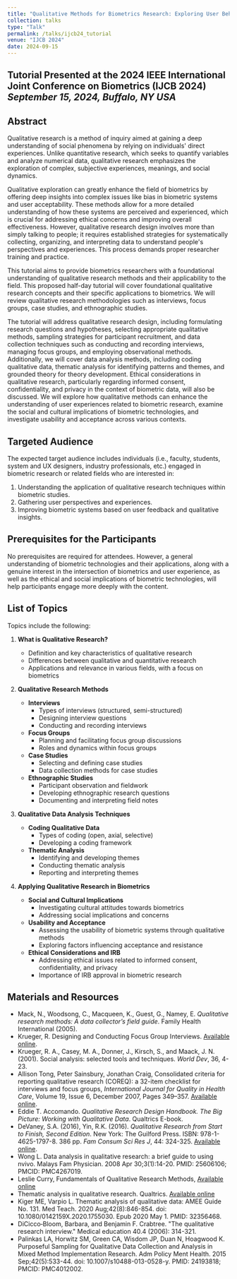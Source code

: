 ```yaml
---
title: "Qualitative Methods for Biometrics Research: Exploring User Behavior and System Design"
collection: talks
type: "Talk"
permalink: /talks/ijcb24_tutorial
venue: "IJCB 2024"
date: 2024-09-15
---
```


**Tutorial Presented at the 2024 IEEE International Joint Conference on Biometrics (IJCB 2024)**  
*September 15, 2024, Buffalo, NY USA*  
---

## Abstract
Qualitative research is a method of inquiry aimed at gaining a deep understanding of social phenomena by relying on individuals' direct experiences. Unlike quantitative research, which seeks to quantify variables and analyze numerical data, qualitative research emphasizes the exploration of complex, subjective experiences, meanings, and social dynamics. 

Qualitative exploration can greatly enhance the field of biometrics by offering deep insights into complex issues like bias in biometric systems and user acceptability. These methods allow for a more detailed understanding of how these systems are perceived and experienced, which is crucial for addressing ethical concerns and improving overall effectiveness. However, qualitative research design involves more than simply talking to people; it requires established strategies for systematically collecting, organizing, and interpreting data to understand people's perspectives and experiences. This process demands proper researcher training and practice.

This tutorial aims to provide biometrics researchers with a foundational understanding of qualitative research methods and their applicability to the field. This proposed half-day tutorial will cover foundational qualitative research concepts and their specific applications to biometrics. We will review qualitative research methodologies such as interviews, focus groups, case studies, and ethnographic studies. 

The tutorial will address qualitative research design, including formulating research questions and hypotheses, selecting appropriate qualitative methods, sampling strategies for participant recruitment, and data collection techniques such as conducting and recording interviews, managing focus groups, and employing observational methods. Additionally, we will cover data analysis methods, including coding qualitative data, thematic analysis for identifying patterns and themes, and grounded theory for theory development. Ethical considerations in qualitative research, particularly regarding informed consent, confidentiality, and privacy in the context of biometric data, will also be discussed. We will explore how qualitative methods can enhance the understanding of user experiences related to biometric research, examine the social and cultural implications of biometric technologies, and investigate usability and acceptance across various contexts.

## Targeted Audience
The expected target audience includes individuals (i.e., faculty, students, system and UX designers, industry professionals, etc.) engaged in biometric research or related fields who are interested in:

1. Understanding the application of qualitative research techniques within biometric studies.
2. Gathering user perspectives and experiences.
3. Improving biometric systems based on user feedback and qualitative insights.

## Prerequisites for the Participants
No prerequisites are required for attendees. However, a general understanding of biometric technologies and their applications, along with a genuine interest in the intersection of biometrics and user experience, as well as the ethical and social implications of biometric technologies, will help participants engage more deeply with the content.

## List of Topics 
Topics include the following:

1. **What is Qualitative Research?**  
   - Definition and key characteristics of qualitative research
   - Differences between qualitative and quantitative research
   - Applications and relevance in various fields, with a focus on biometrics

2. **Qualitative Research Methods**  
   - **Interviews**
     - Types of interviews (structured, semi-structured)
     - Designing interview questions
     - Conducting and recording interviews
   - **Focus Groups**
     - Planning and facilitating focus group discussions
     - Roles and dynamics within focus groups
   - **Case Studies**
     - Selecting and defining case studies
     - Data collection methods for case studies
   - **Ethnographic Studies**
     - Participant observation and fieldwork
     - Developing ethnographic research questions
     - Documenting and interpreting field notes

3. **Qualitative Data Analysis Techniques**  
   - **Coding Qualitative Data**
     - Types of coding (open, axial, selective)
     - Developing a coding framework
   - **Thematic Analysis**
     - Identifying and developing themes
     - Conducting thematic analysis
     - Reporting and interpreting themes

4. **Applying Qualitative Research in Biometrics**  
   - **Social and Cultural Implications**
     - Investigating cultural attitudes towards biometrics
     - Addressing social implications and concerns
   - **Usability and Acceptance**
     - Assessing the usability of biometric systems through qualitative methods
     - Exploring factors influencing acceptance and resistance
   - **Ethical Considerations and IRB**
     - Addressing ethical issues related to informed consent, confidentiality, and privacy
     - Importance of IRB approval in biometric research

## Materials and Resources

- Mack, N., Woodsong, C., Macqueen, K., Guest, G., Namey, E. _Qualitative research methods: A data collector’s field guide_. Family Health International (2005).
- Krueger, R. Designing and Conducting Focus Group Interviews. [Available online](https://www.eiu.edu/ihec/Krueger-FocusGroupInterviews.pdf).
- Krueger, R. A., Casey, M. A., Donner, J., Kirsch, S., and Maack, J. N. (2001). Social analysis: selected tools and techniques. _World Dev_, 36, 4-23.
- Allison Tong, Peter Sainsbury, Jonathan Craig, Consolidated criteria for reporting qualitative research (COREQ): a 32-item checklist for interviews and focus groups, _International Journal for Quality in Health Care_, Volume 19, Issue 6, December 2007, Pages 349–357. [Available online](https://doi.org/10.1093/intqhc/mzm042).
- Eddie T. Accomando. _Qualitative Research Design Handbook. The Big Picture: Working with Qualitative Data_. Qualtrics E-book.
- DeVaney, S.A. (2016), Yin, R.K. (2016). _Qualitative Research from Start to Finish, Second Edition_. New York: The Guilford Press. ISBN: 978-1-4625-1797-8. 386 pp. _Fam Consum Sci Res J_, 44: 324-325. [Available online](https://doi.org/10.1111/fcsr.12144).
- Wong L. Data analysis in qualitative research: a brief guide to using nvivo. Malays Fam Physician. 2008 Apr 30;3(1):14-20. PMID: 25606106; PMCID: PMC4267019.
- Leslie Curry, Fundamentals of Qualitative Research Methods, [Available online](https://www.youtube.com/watch?v=wbdN_sLWl88&list=PLqHnHG5X2PXCsCMyN3_EzugAF7GKN2poQ)
- Thematic analysis in qualitative research. Qualtrics. [Available online](https://www.qualtrics.com/experience-management/research/thematic-analysis-in-qualitative-research/)
- Kiger ME, Varpio L. Thematic analysis of qualitative data: AMEE Guide No. 131. Med Teach. 2020 Aug;42(8):846-854. doi: 10.1080/0142159X.2020.1755030. Epub 2020 May 1. PMID: 32356468.
- DiCicco‐Bloom, Barbara, and Benjamin F. Crabtree. "The qualitative research interview." Medical education 40.4 (2006): 314-321.
- Palinkas LA, Horwitz SM, Green CA, Wisdom JP, Duan N, Hoagwood K. Purposeful Sampling for Qualitative Data Collection and Analysis in Mixed Method Implementation Research. Adm Policy Ment Health. 2015 Sep;42(5):533-44. doi: 10.1007/s10488-013-0528-y. PMID: 24193818; PMCID: PMC4012002.
